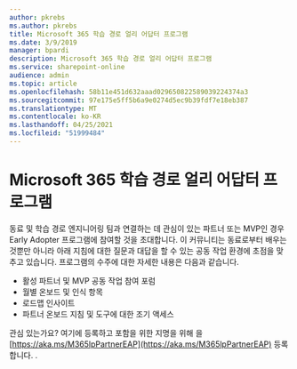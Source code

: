 ```yaml
---
author: pkrebs
ms.author: pkrebs
title: Microsoft 365 학습 경로 얼리 어답터 프로그램
ms.date: 3/9/2019
manager: bpardi
description: Microsoft 365 학습 경로 얼리 어답터 프로그램
ms.service: sharepoint-online
audience: admin
ms.topic: article
ms.openlocfilehash: 58b11e451d632aaad029650822589039224374a3
ms.sourcegitcommit: 97e175e5ff5b6a9e0274d5ec9b39fdf7e18eb387
ms.translationtype: MT
ms.contentlocale: ko-KR
ms.lasthandoff: 04/25/2021
ms.locfileid: "51999484"
---
```

# <a name="microsoft-365-learning-pathways-early-adopter-program"></a>Microsoft 365 학습 경로 얼리 어답터 프로그램

동료 및 학습 경로 엔지니어링 팀과 연결하는 데 관심이 있는 파트너 또는 MVP인 경우 Early Adopter 프로그램에 참여할 것을 초대합니다. 이 커뮤니티는 동료로부터 배우는 것뿐만 아니라 아래 지침에 대한 질문과 대답을 할 수 있는 공동 작업 환경에 초점을 맞추고 있습니다. 프로그램의 수주에 대한 자세한 내용은 다음과 같습니다.  
- 활성 파트너 및 MVP 공동 작업 참여 포럼 
- 월별 온보드 및 인식 항목 
- 로드맵 인사이트 
- 파트너 온보드 지침 및 도구에 대한 조기 액세스 

관심 있는가요? 여기에 등록하고 포함을 위한 지명을 위해 을 [https://aka.ms/M365lpPartnerEAP](https://aka.ms/M365lpPartnerEAP) 등록합니다. .   
